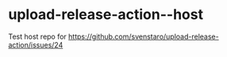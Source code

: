 # upload-release-action--host
Test host repo for https://github.com/svenstaro/upload-release-action/issues/24

